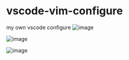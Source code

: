 # vscode-vim-configure
my own vscode configure
![image](https://github.com/user-attachments/assets/4b98a8ef-16ae-4cb3-b58d-fff90f53134e)



![image](https://github.com/user-attachments/assets/723fd35b-14ff-40af-a1e3-71a0c24c2e16)




![image](https://github.com/user-attachments/assets/d9e857c8-abce-4eca-bfbb-c382123beedb)
